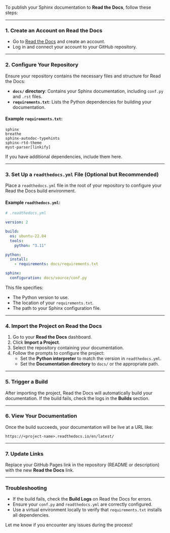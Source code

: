 To publish your Sphinx documentation to **Read the Docs**, follow these steps:

---

### 1. **Create an Account on Read the Docs**
- Go to [Read the Docs](https://readthedocs.org/) and create an account.
- Log in and connect your account to your GitHub repository.

---

### 2. **Configure Your Repository**
Ensure your repository contains the necessary files and structure for Read the Docs:
- **`docs/` directory**: Contains your Sphinx documentation, including `conf.py` and `.rst` files.
- **`requirements.txt`**: Lists the Python dependencies for building your documentation.

#### Example `requirements.txt`:
```plaintext
sphinx
breathe
sphinx-autodoc-typehints
sphinx-rtd-theme
myst-parser[linkify]
```

If you have additional dependencies, include them here.

---

### 3. **Set Up a `readthedocs.yml` File (Optional but Recommended)**
Place a `readthedocs.yml` file in the root of your repository to configure your Read the Docs build environment.

#### Example `readthedocs.yml`:
```yaml
# .readthedocs.yml

version: 2

build:
  os: ubuntu-22.04
  tools:
    python: "3.11"

python:
  install:
    - requirements: docs/requirements.txt

sphinx:
  configuration: docs/source/conf.py
```

This file specifies:
- The Python version to use.
- The location of your `requirements.txt`.
- The path to your Sphinx configuration file.

---

### 4. **Import the Project on Read the Docs**
1. Go to your **Read the Docs** dashboard.
2. Click **Import a Project**.
3. Select the repository containing your documentation.
4. Follow the prompts to configure the project:
   - Set the **Python interpreter** to match the version in `readthedocs.yml`.
   - Set the **Documentation directory** to `docs/` or the appropriate path.

---

### 5. **Trigger a Build**
After importing the project, Read the Docs will automatically build your documentation. If the build fails, check the logs in the **Builds** section.

---

### 6. **View Your Documentation**
Once the build succeeds, your documentation will be live at a URL like:
```
https://<project-name>.readthedocs.io/en/latest/
```

---

### 7. **Update Links**
Replace your GitHub Pages link in the repository (README or description) with the new **Read the Docs** link.

---

### Troubleshooting
- If the build fails, check the **Build Logs** on Read the Docs for errors.
- Ensure your `conf.py` and `readthedocs.yml` are correctly configured.
- Use a virtual environment locally to verify that `requirements.txt` installs all dependencies.

Let me know if you encounter any issues during the process!